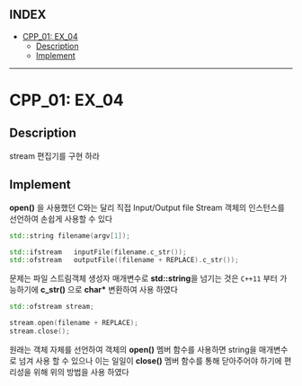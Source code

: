 ## INDEX

- [CPP\_01: EX\_04](#cpp_01-ex_04)
	- [Description](#description)
	- [Implement](#implement)

---
# CPP_01: EX_04

## Description

stream 편집기를 구현 하라   

## Implement

**open()** 을 사용했던 C와는 달리 직접 Input/Output file Stream 객체의 인스턴스를 선언하여 손쉽게 사용할 수 있다   

```c++
std::string filename(argv[1]);

std::ifstream 	inputFile(filename.c_str());
std::ofstream 	outputFile((filename + REPLACE).c_str());
```

문제는 파일 스트림객체 생성자 매개변수로 **std::string**을 넘기는 것은 `C++11` 부터 가능하기에 **c_str()** 으로 **char\*** 변환하여 사용 하였다   


```c++
std::ofstream stream;

stream.open(filename + REPLACE);
stream.close();
```

원래는 객체 자체를 선언하여 객체의 **open()** 멤버 함수를 사용하면 string을 매개변수로 넘겨 사용 할 수 있으나 이는 일일이 **close()** 멤버 함수를 통해 닫아주어야 하기에 편리성을 위해 위의 방법을 사용 하였다   

